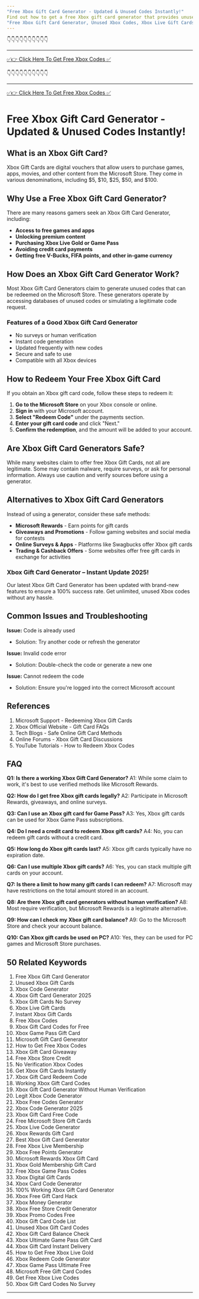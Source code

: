 ```yaml
---
"Free Xbox Gift Card Generator - Updated & Unused Codes Instantly!"
Find out how to get a free Xbox gift card generator that provides unused codes instantly. Updated 2025!"
"Free Xbox Gift Card Generator, Unused Xbox Codes, Xbox Live Gift Cards, Instant Xbox Gift Cards, Free Xbox Codes, Xbox Code Generator, Xbox Gift Cards No Survey, Updated Xbox Codes"
---
```



👇👇👇👇👇👇👇👇👇👇

---

[✅👉 Click Here To Get Free Xbox Codes ✅](https://therewardgate.com/free-xbox/)

👇👇👇👇👇👇👇👇👇👇

---

[✅👉 Click Here To Get Free Xbox Codes ✅](https://therewardgate.com/free-xbox/)

# Free Xbox Gift Card Generator - Updated & Unused Codes Instantly!

## What is an Xbox Gift Card?
Xbox Gift Cards are digital vouchers that allow users to purchase games, apps, movies, and other content from the Microsoft Store. They come in various denominations, including $5, $10, $25, $50, and $100.

## Why Use a Free Xbox Gift Card Generator?
There are many reasons gamers seek an Xbox Gift Card Generator, including:

- **Access to free games and apps**
- **Unlocking premium content**
- **Purchasing Xbox Live Gold or Game Pass**
- **Avoiding credit card payments**
- **Getting free V-Bucks, FIFA points, and other in-game currency**

## How Does an Xbox Gift Card Generator Work?
Most Xbox Gift Card Generators claim to generate unused codes that can be redeemed on the Microsoft Store. These generators operate by accessing databases of unused codes or simulating a legitimate code request.

### Features of a Good Xbox Gift Card Generator
- No surveys or human verification
- Instant code generation
- Updated frequently with new codes
- Secure and safe to use
- Compatible with all Xbox devices

## How to Redeem Your Free Xbox Gift Card
If you obtain an Xbox gift card code, follow these steps to redeem it:

1. **Go to the Microsoft Store** on your Xbox console or online.
2. **Sign in** with your Microsoft account.
3. **Select "Redeem Code"** under the payments section.
4. **Enter your gift card code** and click "Next."
5. **Confirm the redemption**, and the amount will be added to your account.

## Are Xbox Gift Card Generators Safe?
While many websites claim to offer free Xbox Gift Cards, not all are legitimate. Some may contain malware, require surveys, or ask for personal information. Always use caution and verify sources before using a generator.

## Alternatives to Xbox Gift Card Generators
Instead of using a generator, consider these safe methods:
- **Microsoft Rewards** - Earn points for gift cards
- **Giveaways and Promotions** - Follow gaming websites and social media for contests
- **Online Surveys & Apps** - Platforms like Swagbucks offer Xbox gift cards
- **Trading & Cashback Offers** - Some websites offer free gift cards in exchange for activities

### Xbox Gift Card Generator – Instant Update 2025!
Our latest Xbox Gift Card Generator has been updated with brand-new features to ensure a 100% success rate. Get unlimited, unused Xbox codes without any hassle.

## Common Issues and Troubleshooting
**Issue:** Code is already used
- Solution: Try another code or refresh the generator

**Issue:** Invalid code error
- Solution: Double-check the code or generate a new one

**Issue:** Cannot redeem the code
- Solution: Ensure you're logged into the correct Microsoft account

## References
1. Microsoft Support - Redeeming Xbox Gift Cards
2. Xbox Official Website - Gift Card FAQs
3. Tech Blogs - Safe Online Gift Card Methods
4. Online Forums - Xbox Gift Card Discussions
5. YouTube Tutorials - How to Redeem Xbox Codes

## FAQ

**Q1: Is there a working Xbox Gift Card Generator?**
A1: While some claim to work, it's best to use verified methods like Microsoft Rewards.

**Q2: How do I get free Xbox gift cards legally?**
A2: Participate in Microsoft Rewards, giveaways, and online surveys.

**Q3: Can I use an Xbox gift card for Game Pass?**
A3: Yes, Xbox gift cards can be used for Xbox Game Pass subscriptions.

**Q4: Do I need a credit card to redeem Xbox gift cards?**
A4: No, you can redeem gift cards without a credit card.

**Q5: How long do Xbox gift cards last?**
A5: Xbox gift cards typically have no expiration date.

**Q6: Can I use multiple Xbox gift cards?**
A6: Yes, you can stack multiple gift cards on your account.

**Q7: Is there a limit to how many gift cards I can redeem?**
A7: Microsoft may have restrictions on the total amount stored in an account.

**Q8: Are there Xbox gift card generators without human verification?**
A8: Most require verification, but Microsoft Rewards is a legitimate alternative.

**Q9: How can I check my Xbox gift card balance?**
A9: Go to the Microsoft Store and check your account balance.

**Q10: Can Xbox gift cards be used on PC?**
A10: Yes, they can be used for PC games and Microsoft Store purchases.

## 50 Related Keywords

1. Free Xbox Gift Card Generator
2. Unused Xbox Gift Cards
3. Xbox Code Generator
4. Xbox Gift Card Generator 2025
5. Xbox Gift Cards No Survey
6. Xbox Live Gift Cards
7. Instant Xbox Gift Cards
8. Free Xbox Codes
9. Xbox Gift Card Codes for Free
10. Xbox Game Pass Gift Card
11. Microsoft Gift Card Generator
12. How to Get Free Xbox Codes
13. Xbox Gift Card Giveaway
14. Free Xbox Store Credit
15. No Verification Xbox Codes
16. Get Xbox Gift Cards Instantly
17. Xbox Gift Card Redeem Code
18. Working Xbox Gift Card Codes
19. Xbox Gift Card Generator Without Human Verification
20. Legit Xbox Code Generator
21. Xbox Free Codes Generator
22. Xbox Code Generator 2025
23. Xbox Gift Card Free Code
24. Free Microsoft Store Gift Cards
25. Xbox Live Code Generator
26. Xbox Rewards Gift Card
27. Best Xbox Gift Card Generator
28. Free Xbox Live Membership
29. Xbox Free Points Generator
30. Microsoft Rewards Xbox Gift Card
31. Xbox Gold Membership Gift Card
32. Free Xbox Game Pass Codes
33. Xbox Digital Gift Cards
34. Xbox Card Code Generator
35. 100% Working Xbox Gift Card Generator
36. Xbox Free Gift Card Hack
37. Xbox Money Generator
38. Xbox Free Store Credit Generator
39. Xbox Promo Codes Free
40. Xbox Gift Card Code List
41. Unused Xbox Gift Card Codes
42. Xbox Gift Card Balance Check
43. Xbox Ultimate Game Pass Gift Card
44. Xbox Gift Card Instant Delivery
45. How to Get Free Xbox Live Gold
46. Xbox Redeem Code Generator
47. Xbox Game Pass Ultimate Free
48. Microsoft Free Gift Card Codes
49. Get Free Xbox Live Codes
50. Xbox Gift Card Codes No Survey

---
